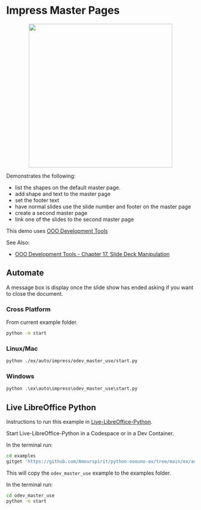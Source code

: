 # Impress Master Pages

<p align="center">
    <img src="https://user-images.githubusercontent.com/4193389/198416768-3e0c76af-51bf-4844-9081-f11e2fe82a28.jpg" width="384" height="384">
</p>

Demonstrates the following:

- list the shapes on the default master page.
- add shape and text to the master page
- set the footer text
- have normal slides use the slide number and footer on the master page
- create a second master page
- link one of the slides to the second master page

This demo uses [OOO Development Tools]

See Also:

- [OOO Development Tools - Chapter 17. Slide Deck Manipulation](https://python-ooo-dev-tools.readthedocs.io/en/latest/odev/part3/chapter17.html)

## Automate

A message box is display once the slide show has ended asking if you want to close the document.

### Cross Platform

From current example folder.

```sh
python -m start
```

### Linux/Mac

```sh
python ./ex/auto/impress/odev_master_use/start.py
```

### Windows

```ps
python .\ex\auto\impress\odev_master_use\start.py
```

## Live LibreOffice Python

Instructions to run this example in [Live-LibreOffice-Python](https://github.com/Amourspirit/live-libreoffice-python).

Start Live-LibreOffice-Python in a Codespace or in a Dev Container.

In the terminal run:

```bash
cd examples
gitget 'https://github.com/Amourspirit/python-ooouno-ex/tree/main/ex/auto/impress/odev_master_use'
```

This will copy the `odev_master_use` example to the examples folder.

In the terminal run:

```bash
cd odev_master_use
python -m start
```

[OOO Development Tools]: https://python-ooo-dev-tools.readthedocs.io/en/latest/
